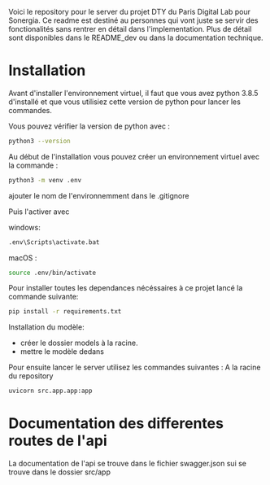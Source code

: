 Voici le repository pour le server du projet DTY du Paris Digital Lab pour Sonergia.
Ce readme est destiné au personnes qui vont juste se servir des fonctionalités sans rentrer en détail dans l'implementation.
Plus de détail sont disponibles dans le README_dev ou dans la documentation technique.

# Installation

Avant d'installer l'environnement virtuel, il faut que vous avez python 3.8.5 d'installé et que vous utilisiez cette version de python pour lancer les commandes.

Vous pouvez vérifier la version de python avec :

```bash
python3 --version
```

Au début de l'installation vous pouvez créer un environnement virtuel avec la commande :

```bash
python3 -m venv .env
```

ajouter le nom de l'environnemment dans le .gitignore

Puis l'activer avec

windows:

```bash
.env\Scripts\activate.bat
```

macOS :

```bash
source .env/bin/activate

```

Pour installer toutes les dependances nécéssaires à ce projet lancé la commande suivante:

```bash
pip install -r requirements.txt
```

Installation du modèle:

- créer le dossier models à la racine.
- mettre le modèle dedans


Pour ensuite lancer le server utilisez les commandes suivantes :
A la racine du repository


```bash
uvicorn src.app.app:app
```

# Documentation des differentes routes de l'api

La documentation de l'api se trouve dans le fichier swagger.json sui se trouve dans le dossier src/app
